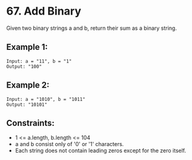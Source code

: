 # 67. Add Binary

Given two binary strings a and b, return their sum as a binary string.

## Example 1:

    Input: a = "11", b = "1"
    Output: "100"

## Example 2:

    Input: a = "1010", b = "1011"
    Output: "10101"



## Constraints:

* 1 <= a.length, b.length <= 104
* a and b consist only of '0' or '1' characters.
* Each string does not contain leading zeros except for the zero itself.

